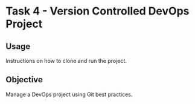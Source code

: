 # Task 4 - Version Controlled DevOps Project 
 

## Usage 
Instructions on how to clone and run the project. 

## Objective 
Manage a DevOps project using Git best practices. 

